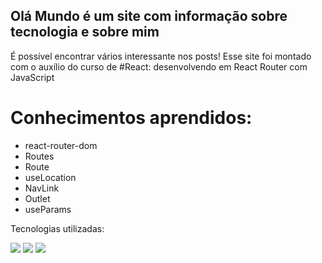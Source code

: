 ## Olá Mundo é um site com informação sobre tecnologia e sobre mim

É possível encontrar vários interessante nos posts!
Esse site foi montado com o auxílio do curso de #React: desenvolvendo em React Router com JavaScript

# Conhecimentos aprendidos:
- react-router-dom
- Routes
- Route
- useLocation
- NavLink
- Outlet
- useParams

Tecnologias utilizadas: 

<img src="https://cdn.jsdelivr.net/gh/devicons/devicon/icons/react/react-original-wordmark.svg" />
          

<img src="https://cdn.jsdelivr.net/gh/devicons/devicon/icons/javascript/javascript-original.svg" />


<img src="https://cdn.jsdelivr.net/gh/devicons/devicon/icons/css3/css3-original-wordmark.svg" />
             